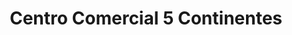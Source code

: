 ---
title: "Centro Comercial 5 Continentes"
url: /cercado-de-lima/centro-comercial-5-continentes/
shop: centro comercial
---